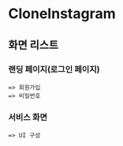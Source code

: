 # CloneInstagram

## 화면 리스트

### 랜딩 페이지(로그인 페이지)

    => 회원가입
    => 비밀번호

### 서비스 화면

    => UI 구성
    

